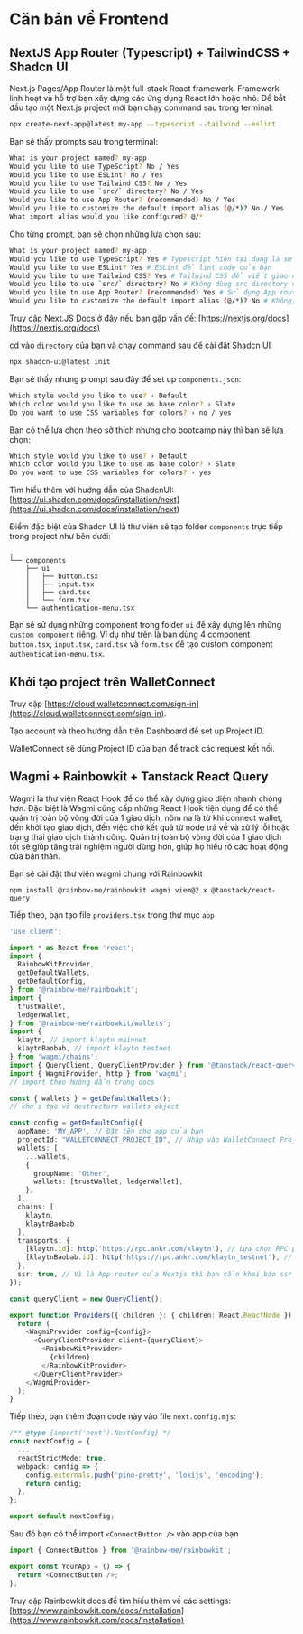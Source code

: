# Căn bản về Frontend

## NextJS App Router (Typescript) + TailwindCSS + Shadcn UI
Next.js Pages/App Router là một full-stack React framework. Framework linh hoạt và hỗ trợ bạn xây dựng các ứng dụng React lớn hoặc nhỏ. Để bắt đầu tạo một Next.js project mới bạn chạy command sau trong terminal:

```bash
npx create-next-app@latest my-app --typescript --tailwind --eslint
```

Bạn sẽ thấy prompts sau trong terminal:
```bash
What is your project named? my-app
Would you like to use TypeScript? No / Yes
Would you like to use ESLint? No / Yes
Would you like to use Tailwind CSS? No / Yes
Would you like to use `src/` directory? No / Yes
Would you like to use App Router? (recommended) No / Yes
Would you like to customize the default import alias (@/*)? No / Yes
What import alias would you like configured? @/*
```

Cho từng prompt, bạn sẽ chọn những lựa chọn sau:
```bash
What is your project named? my-app
Would you like to use TypeScript? Yes # Typescript hiện tại đang là sự lựa chọn hàng đầu
Would you like to use ESLint? Yes # ESLint để lint code của bạn
Would you like to use Tailwind CSS? Yes # Tailwind CSS để viết giao diện nhanh chóng
Would you like to use `src/` directory? No # Không dùng src directory vì không cần thiết
Would you like to use App Router? (recommended) Yes # Sử dụng App router để tận dụng những tính năng mới nhất của nextjs
Would you like to customize the default import alias (@/*)? No # Không, sử dụng mặc định
```

Truy cập Next.JS Docs ở đây nếu bạn gặp vấn đề: [https://nextjs.org/docs](https://nextjs.org/docs)

cd vào `directory` của bạn và chạy command sau để cài đặt Shadcn UI

```bash
npx shadcn-ui@latest init
```

Bạn sẽ thấy nhưng prompt sau đây để set up `components.json`:
```bash
Which style would you like to use? › Default
Which color would you like to use as base color? › Slate
Do you want to use CSS variables for colors? › no / yes
```

Bạn có thể lựa chọn theo sở thích nhưng cho bootcamp này thì bạn sẽ lựa chọn:
```bash
Which style would you like to use? › Default
Which color would you like to use as base color? › Slate
Do you want to use CSS variables for colors? › yes
```

Tìm hiểu thêm với hướng dẫn của ShadcnUI: [https://ui.shadcn.com/docs/installation/next](https://ui.shadcn.com/docs/installation/next)

Điểm đặc biệt của Shadcn UI là thư viện sẽ tạo folder `components` trực tiếp trong project như bên dưới:

```
.
└── components
    ├── ui
    │   ├── button.tsx
    │   ├── input.tsx
    │   ├── card.tsx
    │   └── form.tsx  
    └── authentication-menu.tsx
```
Bạn sẽ sử dụng những component trong folder `ui` để xây dựng lên những `custom component` riêng. Ví dụ như trên là bạn dùng 4 component `button.tsx`, `input.tsx`, `card.tsx` và `form.tsx` để tạo custom component `authentication-menu.tsx`. 

## Khởi tạo project trên WalletConnect
Truy cập [https://cloud.walletconnect.com/sign-in](https://cloud.walletconnect.com/sign-in).

Tạo account và theo hướng dẫn trên Dashboard để set up Project ID.

WalletConnect sẽ dùng Project ID của bạn để track các request kết nối.

## Wagmi + Rainbowkit + Tanstack React Query

Wagmi là thư viện React Hook để có thể xây dựng giao diện nhanh chóng hơn. Đặc biệt là Wagmi cũng cấp những React Hook tiện dụng để có thể quản trị toàn bộ vòng đời của 1 giao dịch, nôm na là từ khi connect wallet, đến khởi tạo giao dịch, đến việc chờ kết quả từ node trả về và xử lý lỗi hoặc trạng thái giao dịch thành công. Quản trị toàn bộ vòng đời của 1 giao dịch tốt sẽ giúp tăng trải nghiệm người dùng hơn, giúp họ hiểu rõ các hoạt động của bản thân.

Bạn sẽ cài đặt thư viện wagmi chung với Rainbowkit

```
npm install @rainbow-me/rainbowkit wagmi viem@2.x @tanstack/react-query
```

Tiếp theo, bạn tạo file `providers.tsx` trong thư mục `app`

```ts
'use client';

import * as React from 'react';
import {
  RainbowKitProvider,
  getDefaultWallets,
  getDefaultConfig,
} from '@rainbow-me/rainbowkit';
import {
  trustWallet,
  ledgerWallet,
} from '@rainbow-me/rainbowkit/wallets';
import {
  klaytn, // import klaytn mainnet
  klaytnBaobab, // import klaytn testnet
} from 'wagmi/chains';
import { QueryClient, QueryClientProvider } from '@tanstack/react-query';
import { WagmiProvider, http } from 'wagmi';
// import theo hướng dẫn trong docs

const { wallets } = getDefaultWallets();
// khởi tạo và destructure wallets object

const config = getDefaultConfig({
  appName: 'MY_APP', // Đặt tên cho app của bạn
  projectId: "WALLETCONNECT_PROJECT_ID", // Nhập vào WalletConnect Project ID ở đây
  wallets: [
    ...wallets,
    {
      groupName: 'Other',
      wallets: [trustWallet, ledgerWallet],
    },
  ],
  chains: [
    klaytn,
    klaytnBaobab
  ],
  transports: {
    [klaytn.id]: http('https://rpc.ankr.com/klaytn'), // Lựa chọn RPC provider là Ankr thay vì mặc định
    [klaytnBaobab.id]: http('https://rpc.ankr.com/klaytn_testnet'), // Lựa chọn RPC provider là Ankr thay vì mặc định
  },
  ssr: true, // Vì là App router của Nextjs thì bạn cần khai báo ssr là true
});

const queryClient = new QueryClient();

export function Providers({ children }: { children: React.ReactNode }) {
  return (
    <WagmiProvider config={config}>
      <QueryClientProvider client={queryClient}>
        <RainbowKitProvider>
          {children}
        </RainbowKitProvider>
      </QueryClientProvider>
    </WagmiProvider>
  );
}
```

Tiếp theo, bạn thêm đoạn code này vào file `next.config.mjs`:

```ts
/** @type {import('next').NextConfig} */
const nextConfig = {
  ...
  reactStrictMode: true,
  webpack: config => {
    config.externals.push('pino-pretty', 'lokijs', 'encoding');
    return config;
  },
};

export default nextConfig;
```

Sau đó bạn có thể import `<ConnectButton />` vào app của bạn

```ts
import { ConnectButton } from '@rainbow-me/rainbowkit';

export const YourApp = () => {
  return <ConnectButton />;
};
```

Truy cập Rainbowkit docs để tìm hiểu thêm về các settings: [https://www.rainbowkit.com/docs/installation](https://www.rainbowkit.com/docs/installation)

